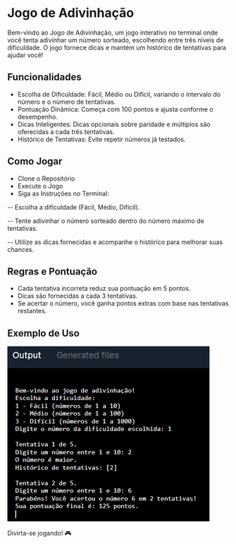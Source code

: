 # Jogo de Adivinhação
Bem-vindo ao Jogo de Adivinhação, um jogo interativo no terminal onde você tenta adivinhar um número sorteado, escolhendo entre três níveis de dificuldade. O jogo fornece dicas e mantém um histórico de tentativas para ajudar você!

## Funcionalidades
- Escolha de Dificuldade: Fácil, Médio ou Difícil, variando o intervalo do número e o número de tentativas.
- Pontuação Dinâmica: Começa com 100 pontos e ajusta conforme o desempenho.
- Dicas Inteligentes: Dicas opcionais sobre paridade e múltiplos são oferecidas a cada três tentativas.
- Histórico de Tentativas: Evite repetir números já testados.
## Como Jogar
- Clone o Repositório
- Execute o Jogo
- Siga as Instruções no Terminal:

-- Escolha a dificuldade (Fácil, Médio, Difícil).


-- Tente adivinhar o número sorteado dentro do número máximo de tentativas.


-- Utilize as dicas fornecidas e acompanhe o histórico para melhorar suas chances.

## Regras e Pontuação
- Cada tentativa incorreta reduz sua pontuação em 5 pontos.
- Dicas são fornecidas a cada 3 tentativas.
- Se acertar o número, você ganha pontos extras com base nas tentativas restantes.
  
## Exemplo de Uso

![](images/exemplo.png)

Divirta-se jogando! 🎮

